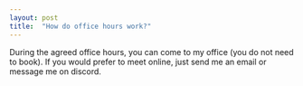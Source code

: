 ```yaml
---
layout: post
title:  "How do office hours work?"
---
```


During the agreed office hours, you can come to my office (you do not need to
book). If you would prefer to meet online, just send me an email or message me
on discord.

